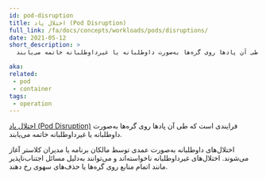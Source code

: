 ```yaml
---
id: pod-disruption
title: اختلال پاد (Pod Disruption)
full_link: /fa/docs/concepts/workloads/pods/disruptions/
date: 2021-05-12
short_description: >
  فرایندی که طی آن پادها روی گره‌ها به‌صورت داوطلبانه یا غیرداوطلبانه خاتمه می‌یابند.

aka:
related:
 - pod
 - container
tags:
 - operation
---
```


[اختلال پاد (Pod Disruption)](/fa/docs/concepts/workloads/pods/disruptions/) فرایندی است که طی آن
پادها روی گره‌ها به‌صورت داوطلبانه یا غیرداوطلبانه خاتمه می‌یابند.

<!--more--> 

اختلال‌های داوطلبانه به‌صورت عمدی توسط مالکان برنامه یا مدیران کلاستر آغاز می‌شوند.
اختلال‌های غیرداوطلبانه ناخواسته‌اند و می‌توانند به‌دلیل مسائل اجتناب‌ناپذیر مانند
اتمام منابع روی گره‌ها یا حذف‌های سهوی رخ دهند.
